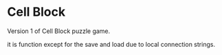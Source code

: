 # Cell Block


Version 1 of Cell Block puzzle game.


it is function except for the save and load due to local connection strings.
